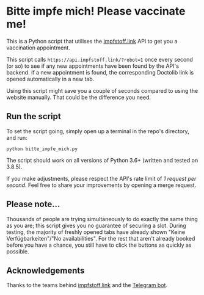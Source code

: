 # Bitte impfe mich! Please vaccinate me!
This is a Python script that utilises the [impfstoff.link](https://impfstoff.link/) API to get you a vaccination appointment.

This script calls `https://api.impfstoff.link/?robot=1` once every second (or so) to see if any new appointments have been found by the API's backend. If a new appointment is found, the corresponding Doctolib link is opened automatically in a new tab.

Using this script might save you a couple of seconds compared to using the website manually. That could be the difference you need.

## Run the script
To set the script going, simply open up a terminal in the repo's directory, and run:

```
python bitte_impfe_mich.py
```

The script should work on all versions of Python 3.6+ (written and tested on 3.8.5).

If you make adjustments, please respect the API's rate limit of _1 request per second_. Feel free to share your improvements by opening a merge request.

## Please note...
Thousands of people are trying simultaneously to do exactly the same thing as you are; this script gives you no guarantee of securing a slot. During testing, the majority of freshly opened tabs have already shown "Keine Verfügbarkeiten"/"No availabilities". For the rest that aren't already booked before you have a chance, you still have to click the buttons as quickly as possible. 

## Acknowledgements
Thanks to the teams behind [impfstoff.link](https://impfstoff.link/) and the [Telegram bot](https://github.com/guicheffer/impfstoff.bot). 
